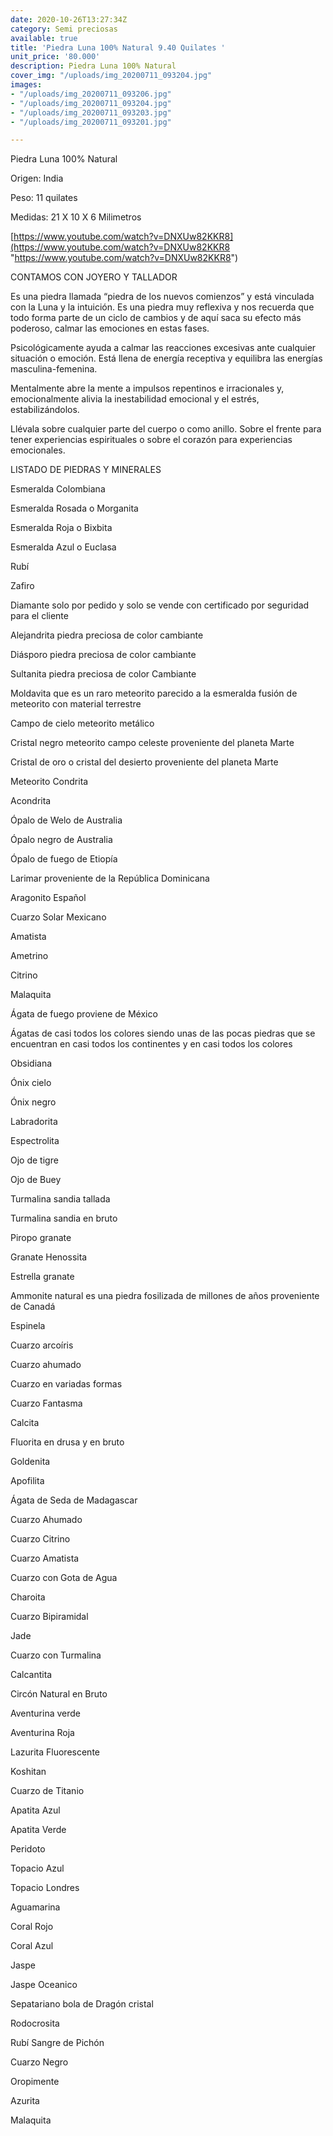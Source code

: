 ```yaml
---
date: 2020-10-26T13:27:34Z
category: Semi preciosas
available: true
title: 'Piedra Luna 100% Natural 9.40 Quilates '
unit_price: '80.000'
description: Piedra Luna 100% Natural
cover_img: "/uploads/img_20200711_093204.jpg"
images:
- "/uploads/img_20200711_093206.jpg"
- "/uploads/img_20200711_093204.jpg"
- "/uploads/img_20200711_093203.jpg"
- "/uploads/img_20200711_093201.jpg"

---
```

Piedra Luna 100% Natural

Origen: India 

Peso: 11 quilates

Medidas: 21 X 10 X 6 Milimetros

[https://www.youtube.com/watch?v=DNXUw82KKR8](https://www.youtube.com/watch?v=DNXUw82KKR8 "https://www.youtube.com/watch?v=DNXUw82KKR8")

CONTAMOS CON JOYERO Y TALLADOR

Es una piedra llamada “piedra de los nuevos comienzos” y está vinculada con la Luna y la intuición. Es una piedra muy reflexiva y nos recuerda que todo forma parte de un ciclo de cambios y de aquí saca su efecto más poderoso, calmar las emociones en estas fases.

Psicológicamente ayuda a calmar las reacciones excesivas ante cualquier situación o emoción. Está llena de energía receptiva y equilibra las energías masculina-femenina.

Mentalmente abre la mente a impulsos repentinos e irracionales y, emocionalmente alivia la inestabilidad emocional y el estrés, estabilizándolos.

Llévala sobre cualquier parte del cuerpo o como anillo. Sobre el frente para tener experiencias espirituales o sobre el corazón para experiencias emocionales.

 

LISTADO DE PIEDRAS Y MINERALES

Esmeralda Colombiana 

Esmeralda Rosada o Morganita

Esmeralda Roja o Bixbita

Esmeralda Azul o Euclasa 

Rubí 

Zafiro 

Diamante solo por pedido y solo se vende con certificado por seguridad para el cliente

Alejandrita piedra preciosa de color cambiante 

Diásporo piedra preciosa de color cambiante 

Sultanita piedra preciosa de color Cambiante 

Moldavita que es un raro meteorito parecido a la esmeralda fusión de meteorito con material terrestre 

Campo de cielo meteorito metálico 

Cristal negro meteorito campo celeste proveniente del planeta Marte 

Cristal de oro o cristal del desierto proveniente del planeta Marte 

Meteorito Condrita 

Acondrita 

Ópalo de Welo de Australia 

Ópalo negro de Australia 

Ópalo de fuego de Etiopía 

Larimar proveniente de la República Dominicana 

Aragonito Español 

Cuarzo Solar Mexicano 

Amatista 

Ametrino 

Citrino 

Malaquita 

Ágata de fuego proviene de México 

Ágatas de casi todos los colores siendo unas de las pocas piedras que se encuentran en casi todos los continentes y en casi todos los colores 

Obsidiana 

Ónix cielo 

Ónix negro 

Labradorita 

Espectrolita

Ojo de tigre 

Ojo de Buey

Turmalina sandia tallada 

Turmalina sandia en bruto 

Piropo granate 

Granate Henossita

Estrella granate 

Ammonite natural es una piedra fosilizada de millones de años proveniente de Canadá 

Espinela 

Cuarzo arcoíris 

Cuarzo ahumado 

Cuarzo en variadas formas 

Cuarzo Fantasma 

Calcita 

Fluorita en drusa y en bruto 

Goldenita 

Apofilita 

Ágata de Seda de Madagascar 

Cuarzo Ahumado 

Cuarzo Citrino 

Cuarzo Amatista 

Cuarzo con Gota de Agua 

Charoita 

Cuarzo Bipiramidal 

Jade 

Cuarzo con Turmalina

Calcantita

Circón Natural en Bruto

Aventurina verde 

Aventurina Roja

Lazurita Fluorescente 

Koshitan

Cuarzo de Titanio

Apatita Azul 

Apatita Verde 

Peridoto

Topacio Azul

Topacio Londres

Aguamarina 

Coral Rojo 

Coral Azul 

Jaspe 

Jaspe Oceanico

Sepatariano bola de Dragón cristal 

Rodocrosita 

Rubí Sangre de Pichón 

Cuarzo Negro 

Oropimente 

Azurita 

Malaquita